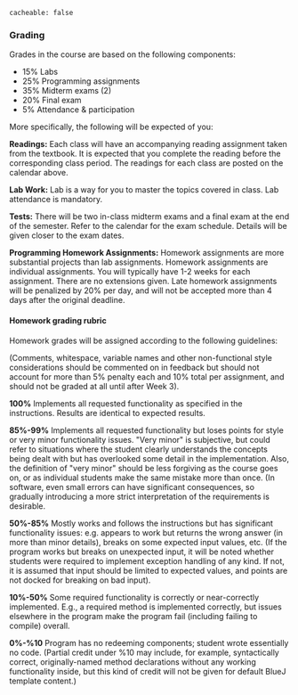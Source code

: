 ```
cacheable: false
```

### Grading

Grades in the course are based on the following components:

* 15% Labs
* 25% Programming assignments
* 35% Midterm exams  (2)
* 20% Final exam
* 5% Attendance & participation

More specifically, the following will be expected of you:

**Readings:** Each class will have an accompanying reading assignment taken from the textbook. It is expected that you complete the reading before the corresponding class period. The readings for each class are posted on the calendar above.

**Lab Work:** Lab is a way for you to master the topics covered in class. Lab attendance is mandatory.

**Tests:** There will be two in-class midterm exams and a final exam at the end of the semester. Refer to the calendar for the exam schedule. Details will be given closer to the exam dates.

**Programming Homework Assignments:** Homework assignments are more substantial projects than lab assignments. Homework assignments are individual assignments. You will typically have 1-2 weeks for each assignment. There are no extensions given. Late homework assignments will be penalized by 20% per day, and will not be accepted more than 4 days after the original deadline.

#### Homework grading rubric

Homework grades will be assigned according to the following guidelines:

(Comments, whitespace, variable names and other non-functional style considerations should be commented on in feedback but should not account for more than 5% penalty each and 10% total per assignment, and should not be graded at all until after Week 3).

**100%**   Implements all requested functionality as specified in the instructions. Results are identical to expected results.

**85%-99%** Implements all requested functionality but loses points for style or very minor functionality issues. "Very minor" is subjective, but could refer to situations where the student clearly understands the concepts being dealt with but has overlooked some detail in the implementation. Also, the definition of "very minor" should be less forgiving as the course goes on, or as individual students make the same mistake more than once. (In software, even small errors can have significant consequences, so gradually introducing a more strict interpretation of the requirements is desirable.  

**50%-85%** Mostly works and follows the instructions but has significant functionality issues: e.g. appears to work but returns the wrong answer (in more than minor details), breaks on some expected input values, etc. (If the program works but breaks on unexpected input, it will be noted whether students were required to implement exception handling of any kind. If not, it is assumed that input should be limited to expected values, and points are not docked for breaking on bad input).

**10%-50%** Some required functionality is correctly or near-correctly implemented. E.g., a required method is implemented correctly, but issues elsewhere in the program make the program fail (including failing to compile) overall.

**0%-%10** Program has no redeeming components; student wrote essentially no code. (Partial credit under %10 may include, for example, syntactically correct, originally-named method declarations without any working functionality inside, but this kind of credit will not be given for default BlueJ template content.)​​
